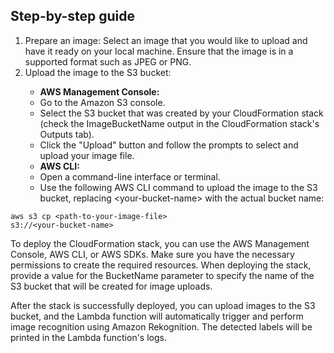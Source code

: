 <h2>Step-by-step guide</h2>
<ol>
    <li>Prepare an image: Select an image that you would like to upload and have it ready on your local machine. Ensure that the image is in a supported format such as JPEG or PNG.</li>
    <li>Upload the image to the S3 bucket:</li>
    <ul>
        <li><strong>AWS Management Console:</strong></li>
        <li>Go to the Amazon S3 console.</li>
        <li>Select the S3 bucket that was created by your CloudFormation stack (check the ImageBucketName output in the CloudFormation stack's Outputs tab).</li>
        <li>Click the "Upload" button and follow the prompts to select and upload your image file.</li>
        <li><strong>AWS CLI:</strong></li>
        <li>Open a command-line interface or terminal.</li>
        <li>Use the following AWS CLI command to upload the image to the S3 bucket, replacing &lt;your-bucket-name&gt; with the actual bucket name:</li>
    </ul>
</ol>

<code>aws s3 cp &lt;path-to-your-image-file&gt; s3://&lt;your-bucket-name&gt;</code>

<p>To deploy the CloudFormation stack, you can use the AWS Management Console, AWS CLI, or AWS SDKs. Make sure you have the necessary permissions to create the required resources. When deploying the stack, provide a value for the BucketName parameter to specify the name of the S3 bucket that will be created for image uploads.</p>

<p>After the stack is successfully deployed, you can upload images to the S3 bucket, and the Lambda function will automatically trigger and perform image recognition using Amazon Rekognition. The detected labels will be printed in the Lambda function's logs.</p>


<!-- Add more image tags here -->
